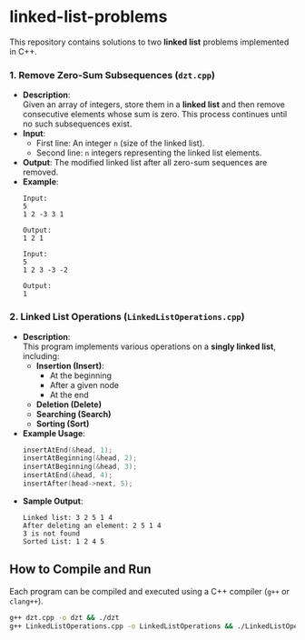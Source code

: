 # linked-list-problems

This repository contains solutions to two **linked list** problems implemented in C++.


### 1. **Remove Zero-Sum Subsequences (`dzt.cpp`)**
   - **Description**:  
     Given an array of integers, store them in a **linked list** and then remove consecutive elements whose sum is zero. This process continues until no such subsequences exist.
   - **Input**:  
     - First line: An integer `n` (size of the linked list).
     - Second line: `n` integers representing the linked list elements.
   - **Output**: The modified linked list after all zero-sum sequences are removed.
   - **Example**:
     ```
     Input:
     5
     1 2 -3 3 1

     Output:
     1 2 1
     ```
     ```
     Input:
     5
     1 2 3 -3 -2

     Output:
     1
     ```

### 2. **Linked List Operations (`LinkedListOperations.cpp`)**
   - **Description**:  
     This program implements various operations on a **singly linked list**, including:
     - **Insertion (Insert)**:
       - At the beginning
       - After a given node
       - At the end
     - **Deletion (Delete)**
     - **Searching (Search)**
     - **Sorting (Sort)**
   - **Example Usage**:
     ```cpp
     insertAtEnd(&head, 1);
     insertAtBeginning(&head, 2);
     insertAtBeginning(&head, 3);
     insertAtEnd(&head, 4);
     insertAfter(head->next, 5);
     ```
   - **Sample Output**:
     ```
     Linked list: 3 2 5 1 4
     After deleting an element: 2 5 1 4
     3 is not found
     Sorted List: 1 2 4 5
     ```

## How to Compile and Run

Each program can be compiled and executed using a C++ compiler (`g++` or `clang++`).

```sh
g++ dzt.cpp -o dzt && ./dzt
g++ LinkedListOperations.cpp -o LinkedListOperations && ./LinkedListOperations
